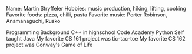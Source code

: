 Name: Martin Stryffeler
Hobbies: music production, hiking, lifting, cooking
Favorite foods: pizza, chilli, pasta
Favorite music: Porter Robinson, Anamanaguchi, Rusko

Programming Background
C++ in highschool
Code Academy Python
Self taught Java
My favorite CS 161 project was tic-tac-toe
My favorite CS 162 project was Conway's Game of Life
